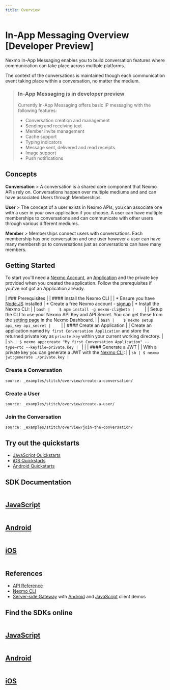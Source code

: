 ```yaml
---
title: Overview
---
```


# In-App Messaging Overview [Developer Preview]

Nexmo In-App Messaging enables you to build conversation features where communication can take place across multiple platforms.

The context of the conversations is maintained though each communication event taking place within a conversation, no matter the medium.

> ### In-App Messaging is in developer preview
>
> Currently In-App Messaging offers basic IP messaging with the following features:
>
> * Conversation creation and management
> * Sending and receiving text
> * Member invite management
> * Cache support
> * Typing indicators
> * Message sent, delivered and read receipts
> * Image support
> * Push notifications

## Concepts

**Conversation**
    > A conversation is a shared core component that Nexmo APIs rely on. Conversations happen over multiple mediums and and can have associated Users through Memberships.

**User**
    > The concept of a user exists in Nexmo APIs, you can associate one with a user in your own application if you choose. A user can have multiple memberships to conversations and can communicate with other users through various different mediums.

**Member**
    > Memberships connect users with conversations. Each membership has one conversation and one user however a user can have many memberships to conversations just as conversations can have many members.

## Getting Started

To start you'll need a [Nexmo Account](/account/guides/management#create-and-configure-a-nexmo-account), an [Application](/concepts/guides/applications) and the  private key provided when you created the application. Follow the prerequisites if you've not got an Application already.

| ### Prerequisites
|
| #### Install the Nexmo CLI
|
| * Ensure you have [Node.JS](https://nodejs.org/) installed
| * Create a free Nexmo account - [signup](https://dashboard.nexmo.com)
| * Install the Nexmo CLI:
|
|    ```bash
|    $ npm install -g nexmo-cli@beta
|    ```
|
|    Setup the CLI to use your Nexmo API Key and API Secret. You can get these from the [setting page](https://dashboard.nexmo.com/settings) in the Nexmo Dashboard.
|
|    ```bash
|    $ nexmo setup api_key api_secret
|    ```
|
| #### Create an Application
|
| Create an application named `My first Conversation Application` and store the returned private key as `private.key` within your current working directory.
|
| ```sh
| $ nexmo app:create "My first Conversation Application" --type=rtc --keyfile=private.key
| ```
|
|
| #### Generate a JWT
|
| With a private key you can generate a JWT with the [Nexmo CLI](/tools):
|
| ```sh
| $ nexmo jwt:generate ./private.key
| ```

### Create a Conversation

```tabbed_examples
source: _examples/stitch/overview/create-a-conversation/
```

### Create a User

```tabbed_examples
source: _examples/stitch/overview/create-a-user/
```

### Join the Conversation

```tabbed_examples
source: _examples/stitch/overview/join-the-conversation/
```

## Try out the quickstarts

* [JavaScript Quickstarts](/stitch/in-app-messaging/guides/1-simple-conversation?platform=javascript)
* [iOS Quickstarts](/stitch/in-app-messaging/guides/1-simple-conversation?platform=ios)
* [Android Quickstarts](/stitch/in-app-messaging/guides/1-simple-conversation?platform=android)

## SDK Documentation

<div class="row">
  <div class="columns small-12 medium-4">
    <a href="/stitch/sdk-documentation/javascript" class="card spacious card--image card--javascript">
      <h2>JavaScript</h2>
    </a>
  </div>
  <div class="columns small-12 medium-4">
    <a href="/stitch/sdk-documentation/android" class="card spacious card--image card--android">
      <h2>Android</h2>
    </a>
  </div>
  <div class="columns small-12 medium-4">
    <a href="/stitch/sdk-documentation/ios" class="card spacious card--image card--ios">
      <h2>iOS</h2>
    </a>
  </div>
</div>

## References

* [API Reference](/api/stitch)
* [Nexmo CLI](https://github.com/nexmo/nexmo-cli/tree/beta)
* [Server-side Gateway](https://github.com/Nexmo/messaging-gateway) with [Android](https://github.com/Nexmo/messaging-demo-android) and [JavaScript](https://github.com/Nexmo/messaging-demo-js) client demos

## Find the SDKs online

<div class="row">
  <div class="columns small-12 medium-4">
    <a href="https://www.npmjs.com/package/nexmo-conversation" class="card spacious card--image card--javascript-outline">
      <h2>JavaScript</h2>
    </a>
  </div>
  <div class="columns small-12 medium-4">
    <a href="https://search.maven.org/#search%7Cgav%7C1%7Cg%3A%22com.nexmo%22%20AND%20a%3A%22conversation%22" class="card spacious card--image card--android-outline">
      <h2>Android</h2>
    </a>
  </div>
  <div class="columns small-12 medium-4">
    <a href="https://cocoapods.org/pods/Stitch" class="card spacious card--image card--ios-outline">
      <h2>iOS</h2>
    </a>
  </div>
</div>
